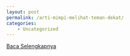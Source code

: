 ```yaml
---
layout: post
permalink: /arti-mimpi-melihat-teman-dekat/
categories:
    - Uncategorized
---
```


[Baca Selengkapnya](/03)